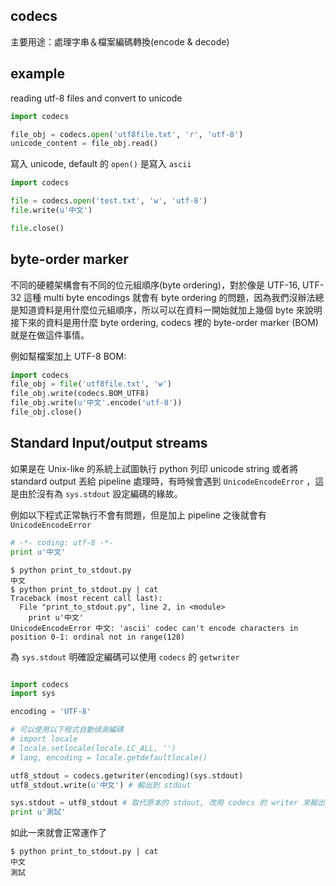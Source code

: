 ## codecs

主要用途：處理字串＆檔案編碼轉換(encode & decode)

## example

reading utf-8 files and convert to unicode

```python
import codecs

file_obj = codecs.open('utf8file.txt', 'r', 'utf-8')
unicode_content = file_obj.read()
```

寫入 unicode, default 的 `open()` 是寫入 `ascii`

```python
import codecs

file = codecs.open('test.txt', 'w', 'utf-8')
file.write(u'中文')

file.close()
```


## byte-order marker

不同的硬體架構會有不同的位元組順序(byte ordering)，對於像是 UTF-16, UTF-32 這種 multi byte encodings 就會有 byte ordering 的問題，因為我們沒辦法總是知道資料是用什麼位元組順序，所以可以在資料一開始就加上幾個 byte 來說明接下來的資料是用什麼 byte ordering, codecs 裡的 byte-order marker (BOM) 就是在做這件事情。

例如幫檔案加上 UTF-8 BOM:

```python
import codecs
file_obj = file('utf8file.txt', 'w')
file_obj.write(codecs.BOM_UTF8)
file_obj.write(u'中文'.encode('utf-8'))
file_obj.close()
```

## Standard Input/output streams

如果是在 Unix-like 的系統上試圖執行 python 列印 unicode string 或者將 standard output 丟給 pipeline 處理時，有時候會遇到 `UnicodeEncodeError` ，這是由於沒有為 `sys.stdout` 設定編碼的緣故。

例如以下程式正常執行不會有問題，但是加上 pipeline 之後就會有 `UnicodeEncodeError`

```python
# -*- coding: utf-8 -*-
print u'中文'
```

```
$ python print_to_stdout.py
中文
$ python print_to_stdout.py | cat
Traceback (most recent call last):
  File "print_to_stdout.py", line 2, in <module>
    print u'中文'
UnicodeEncodeError 中文: 'ascii' codec can't encode characters in position 0-1: ordinal not in range(128)
```

為 `sys.stdout` 明確設定編碼可以使用 `codecs` 的 `getwriter`

```python

import codecs
import sys

encoding = 'UTF-8'

# 可以使用以下程式自動偵測編碼
# import locale
# locale.setlocale(locale.LC_ALL, '')
# lang, encoding = locale.getdefaultlocale()

utf8_stdout = codecs.getwriter(encoding)(sys.stdout)
utf8_stdout.write(u'中文') # 輸出到 stdout

sys.stdout = utf8_stdout # 取代原本的 stdout, 改用 codecs 的 writer 來輸出
print u'測試'
```

如此一來就會正常運作了

```
$ python print_to_stdout.py | cat
中文
測試
```


